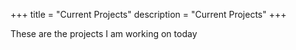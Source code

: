 +++
title = "Current Projects"
description = "Current Projects"
+++

These are the projects I am working on today
